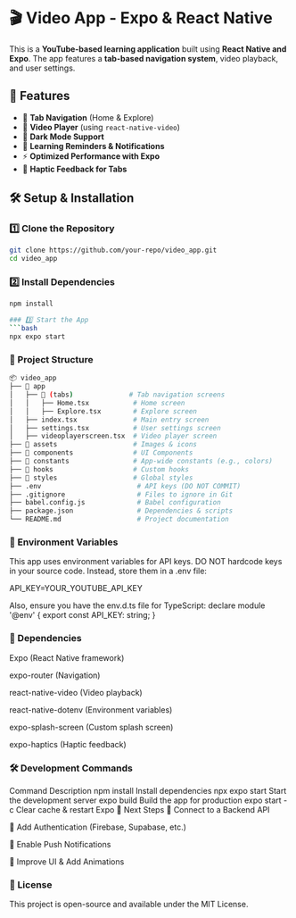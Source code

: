# 🎬 Video App - Expo & React Native

This is a **YouTube-based learning application** built using **React Native and Expo**. The app features a **tab-based navigation system**, video playback, and user settings.

## 🚀 Features

- 📌 **Tab Navigation** (Home & Explore)
- 🎥 **Video Player** (using `react-native-video`)
- 🎨 **Dark Mode Support**
- 🔔 **Learning Reminders & Notifications**
- ⚡ **Optimized Performance with Expo**
- 🔄 **Haptic Feedback for Tabs**

## 🛠️ Setup & Installation

### 1️⃣ Clone the Repository
```bash
git clone https://github.com/your-repo/video_app.git
cd video_app
```

### 2️⃣ Install Dependencies
```bash
npm install

### 3️⃣ Start the App
```bash
npx expo start
```

### 📂 Project Structure
```bash
📦 video_app
├── 📂 app
│   ├── 📂 (tabs)              # Tab navigation screens
│   │   ├── Home.tsx           # Home screen
│   │   ├── Explore.tsx        # Explore screen
│   ├── index.tsx              # Main entry screen
│   ├── settings.tsx           # User settings screen
│   ├── videoplayerscreen.tsx  # Video player screen
├── 📂 assets                   # Images & icons
├── 📂 components               # UI Components
├── 📂 constants                # App-wide constants (e.g., colors)
├── 📂 hooks                    # Custom hooks
├── 📂 styles                   # Global styles
├── .env                        # API keys (DO NOT COMMIT)
├── .gitignore                  # Files to ignore in Git
├── babel.config.js             # Babel configuration
├── package.json                # Dependencies & scripts
└── README.md                   # Project documentation
```

### 🔑 Environment Variables
This app uses environment variables for API keys. DO NOT hardcode keys in your source code.
Instead, store them in a .env file:

API_KEY=YOUR_YOUTUBE_API_KEY

Also, ensure you have the env.d.ts file for TypeScript:
declare module '@env' {
  export const API_KEY: string;
}


### 🔗 Dependencies
Expo (React Native framework)

expo-router (Navigation)

react-native-video (Video playback)

react-native-dotenv (Environment variables)

expo-splash-screen (Custom splash screen)

expo-haptics (Haptic feedback)


### 🛠️ Development Commands
Command	Description
npm install	Install dependencies
npx expo start	Start the development server
expo build	Build the app for production
expo start -c	Clear cache & restart Expo
📌 Next Steps
🔹 Connect to a Backend API

🔹 Add Authentication (Firebase, Supabase, etc.)

🔹 Enable Push Notifications

🔹 Improve UI & Add Animations

### 📜 License
This project is open-source and available under the MIT License.